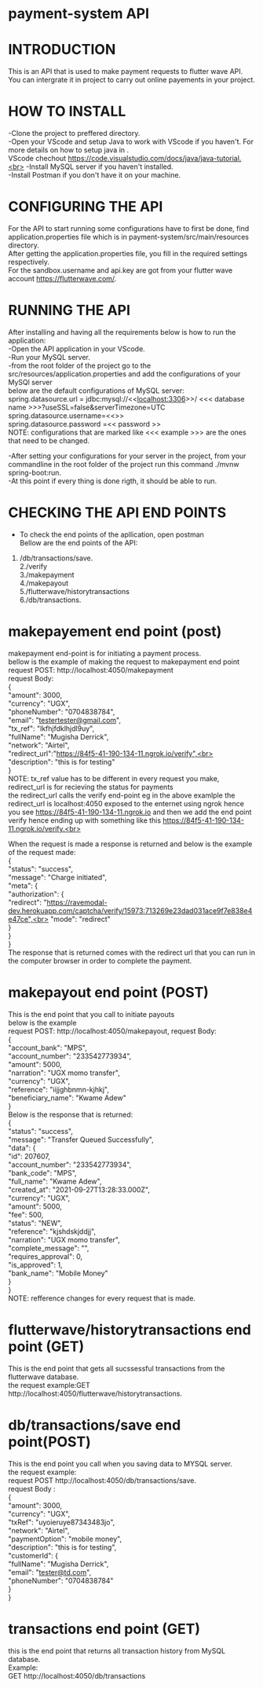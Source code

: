 # payment-system API

# INTRODUCTION

This is an API that is used to make payment requests to flutter wave API.<br>
You can intergrate it in project to carry out online payements in your project.

# HOW TO INSTALL

-Clone the project to preffered directory.<br>
-Open your VScode and setup Java to work with VScode if you haven't. For more details on how to setup java in .<br>
VScode chechout https://code.visualstudio.com/docs/java/java-tutorial.<br>
-Install MySQL server if you haven't installed.<br>
-Install Postman if you don't have it on your machine.<br>

# CONFIGURING THE API

For the API to start running some configurations have to first be done, find application.properties file which is in payment-system/src/main/resources directory.<br>
After getting the application.properties file, you fill in the required settings respectively.<br>
For the sandbox.username and api.key are got from your flutter wave account https://flutterwave.com/.

# RUNNING THE API

After installing and having all the requirements below is how to run the application:<br>
-Open the API application in your VScode.<br>
-Run your MySQL server.<br>
-from the root folder of the project go to the src/resources/application.properties and add the configurations of your MySQl server<br>
below are the default configurations of MySQL server:<br>
spring.datasource.url = jdbc:mysql://<<<localhost:3306>>>/ <<< database name >>>?useSSL=false&serverTimezone=UTC<br>
spring.datasource.username=<<<root>>><br>
spring.datasource.password =<< password >> <br>
NOTE: configurations that are marked like <<< example >>> are the ones that need to be changed.<br>

-After setting your configurations for your server in the project, from your commandline in the root folder of the project run this command ./mvnw spring-boot:run.<br>
-At this point if every thing is done rigth, it should be able to run.<br>

# CHECKING THE API END POINTS

- To check the end points of the apllication, open postman<br>
Bellow are the end points of the API:
1. /db/transactions/save.<br>
2./verify<br>
3./makepayment<br>
4./makepayout<br>
5./flutterwave/historytransactions<br>
6./db/transactions.<br>

# makepayement end point (post)
makepayment end-point is for initiating a payment process.<br>
bellow is the example of making the request to makepayment end point<br>
request POST: http://localhost:4050/makepayment<br>
request Body:<br>
{<br>
    "amount": 3000,<br>
    "currency": "UGX",<br>
    "phoneNumber": "0704838784",<br>
    "email": "testertester@gmail.com",<br>
    "tx_ref": "lkfhjfdklhjdl9uy",<br>
    "fullName": "Mugisha Derrick",<br>
    "network": "Airtel",<br>
    "redirect_url":"https://84f5-41-190-134-11.ngrok.io/verify",<br>
    "description": "this is for testing"<br>
 }   <br>
NOTE: tx_ref value has to be different in every request you make, redirect_url is for recieving the status for payments<br>
the redirect_url calls the verify end-point eg in the above examlple the redirect_url is localhost:4050 exposed to the enternet using ngrok hence you see https://84f5-41-190-134-11.ngrok.io and then we add the end point verify hence ending up with something like this https://84f5-41-190-134-11.ngrok.io/verify.<br>

When the request is made a response is returned and below is the example of the request made:<br>
{<br>
    "status": "success",<br>
    "message": "Charge initiated",<br>
    "meta": {<br>
        "authorization": {<br>
            "redirect": "https://ravemodal-dev.herokuapp.com/captcha/verify/15973:713269e23dad031ace9f7e838e4e47ce",<br>
            "mode": "redirect"<br>
        }<br>
    }<br>
}<br>
The response that is returned comes with the redirect url that you can  run in the computer browser in order to complete the payment.
# makepayout end point (POST)
This is the end point that you call to initiate payouts<br>
below is the example<br>
request POST: http://localhost:4050/makepayout,
request Body:<br>
{<br>
  "account_bank": "MPS",<br>
  "account_number": "233542773934",<br>
  "amount": 5000,<br>
  "narration": "UGX momo transfer",<br>
  "currency": "UGX",<br>
  "reference": "iijjghbnmn-kjhkj",<br>
  "beneficiary_name": "Kwame Adew"<br>
}<br>
Below is the response that is returned:<br>
{<br>
    "status": "success",<br>
    "message": "Transfer Queued Successfully",<br>
    "data": {<br>
        "id": 207607,<br>
        "account_number": "233542773934",<br>
        "bank_code": "MPS",<br>
        "full_name": "Kwame Adew",<br>
        "created_at": "2021-09-27T13:28:33.000Z",<br>
        "currency": "UGX",<br>
        "amount": 5000,<br>
        "fee": 500,<br>
        "status": "NEW",<br>
        "reference": "kjshdskjddjj",<br>
        "narration": "UGX momo transfer",<br>
        "complete_message": "",<br>
        "requires_approval": 0,<br>
        "is_approved": 1,<br>
        "bank_name": "Mobile Money"<br>
    }<br>
}<br>
NOTE: refference changes for every request that is made.<br>

# flutterwave/historytransactions end point (GET)
This is the end point that gets all sucssessful transactions from the flutterwave database.<br>
the request example:GET http://localhost:4050/flutterwave/historytransactions.<br>

# db/transactions/save end point(POST)

This is the end point you call when you saving data to MYSQL server.<br>
the request example:<br>
request POST http://localhost:4050/db/transactions/save.<br>
request Body :<br>
{<br>
    "amount": 3000,<br>
    "currency": "UGX",<br>
    "txRef": "uyoieruye87343483jo",<br>
    "network": "Airtel",<br>
    "paymentOption": "mobile money",<br>
    "description": "this is for testing",<br>
    "customerId": {<br>
        "fullName": "Mugisha Derrick",<br>
        "email": "tester@td.com",<br>
        "phoneNumber": "0704838784"<br>
    }<br>
}<br>

# transactions end point (GET)

this is the end point that returns all transaction history from MySQL database.<br>
Example:<br> GET http://localhost:4050/db/transactions



